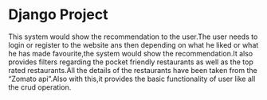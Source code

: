 # Django Project
This system would show the recommendation to the user.The user needs to login or register to the website ans then depending on what he liked or what he has made favourite,the system would show the recommendation.It also provides filters regarding the pocket friendly restaurants as well as the top rated restaurants.All the details of the restaurants have been taken from the “Zomato api”.Also with this,it provides the basic functionality of user like all the crud operation.



